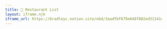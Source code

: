 ```yaml
---
title: 🥘 Restaurant List
layout: iframe.njk
iframe_url: https://bradleyc.notion.site/ebd/3aadfbf679e648f882ed31141c1f457d
---
```

